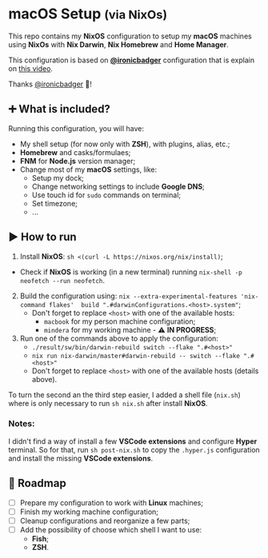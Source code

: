 # macOS Setup <small>(via NixOs)</small>

This repo contains my **NixOS** configuration to setup my **macOS** machines using **NixOs** with **Nix Darwin**, **Nix Homebrew** and **Home Manager**.

This configuration is based on **[@ironicbadger](https://github.com/ironicbadger/nix-config)** configuration that is explain on [this video](https://www.youtube.com/watch?v=qUmZtC6ts0M).

Thanks [@ironicbadger](https://github.com/ironicbadger) 🙏!

## ➕ What is included?

Running this configuration, you will have:
- My shell setup (for now only with **ZSH**), with plugins, alias, etc.;
- **Homebrew** and casks/formulaes;
- **FNM** for **Node.js** version manager;
- Change most of my **macOS** settings, like:
  - Setup my dock;
  - Change networking settings to include **Google DNS**;
  - Use touch id for `sudo` commands on terminal;
  - Set timezone;
  - ...



## ▶️ How to run

1. Install **NixOS**: `sh <(curl -L https://nixos.org/nix/install)`;
  * Check if **NixOS** is working (in a new terminal) running `nix-shell -p neofetch --run neofetch`.
2. Build the configuration using: `nix --extra-experimental-features 'nix-command flakes'  build ".#darwinConfigurations.<host>.system"`;
     * Don't forget to replace `<host>` with one of the available hosts:
       - `macbook` for my person machine configuration;
       - `mindera` for my working machine - ⚠️ **IN PROGRESS**;
3. Run one of the commands above to apply the configuration:
     * `./result/sw/bin/darwin-rebuild switch --flake ".#<host>"`
     * `nix run nix-darwin/master#darwin-rebuild -- switch --flake ".#<host>"`
     - Don't forget to replace `<host>` with one of the available hosts (details above).

To turn the second an the third step easier, I added a shell file (`nix.sh`) where is only necessary to run `sh nix.sh` after install **NixOS**.

### Notes:

I didn't find a way of install a few **VSCode extensions** and configure **Hyper** terminal. So for that, run `sh post-nix.sh` to copy the `.hyper.js` configuration and install the missing **VSCode extensions**.

## 📃 Roadmap

- [ ] Prepare my configuration to work with **Linux** machines;
- [ ] Finish my working machine configuration;
- [ ] Cleanup configurations and reorganize a few parts;
- [ ] Add the possibility of choose which shell I want to use:
  - **Fish**;
  - **ZSH**.